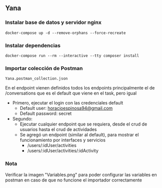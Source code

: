 ## Yana

### Instalar base de datos y servidor nginx
```
docker-compose up -d --remove-orphans --force-recreate
```


### Instalar dependencias

```
docker-compose run --rm --interactive --tty composer install
```

### Importar colección de Postman
```
Yana.postman_collection.json
```

En el endpoint vienen definidos todos los endpoints principalmente el de /conversations que es el default que viene en
el task, pero igual

* Primero, ejecutar el login con las credenciales default
  * Default user: horacioespinosa94@gmail.com
  * Default password: secret
* Segundo:
  * Ejecutar cualquier endpoint que se requiera, desde el crud de usuarios hasta el crud de actividades
  * Se agregó un endpoint (similar al default), para mostrar el funcionamiento por interfaces y servicios
    * /users/:idUser/activities
    * /users/:idUser/activities/:idActivity


### Nota
Verificar la imagen "Variables.png" para poder configurar las variables en postman en caso de que no funcione
el importador correctamente
